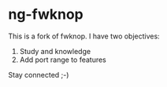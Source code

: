 # ng-fwknop
This is a fork of fwknop. I have two objectives:
1. Study and knowledge
2. Add port range to features

Stay connected ;-)
